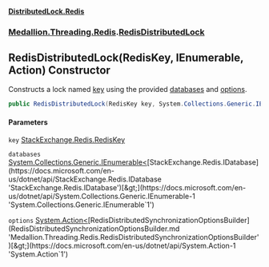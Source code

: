 #### [DistributedLock.Redis](README.md 'README')
### [Medallion.Threading.Redis](Medallion.Threading.Redis.md 'Medallion.Threading.Redis').[RedisDistributedLock](RedisDistributedLock.md 'Medallion.Threading.Redis.RedisDistributedLock')

## RedisDistributedLock(RedisKey, IEnumerable<IDatabase>, Action<RedisDistributedSynchronizationOptionsBuilder>) Constructor

Constructs a lock named [key](RedisDistributedLock..ctor.CAJif2Aj+id/ZDgt9bfHHg.md#Medallion.Threading.Redis.RedisDistributedLock.RedisDistributedLock(RedisKey,System.Collections.Generic.IEnumerable_IDatabase_,System.Action_Medallion.Threading.Redis.RedisDistributedSynchronizationOptionsBuilder_).key 'Medallion.Threading.Redis.RedisDistributedLock.RedisDistributedLock(RedisKey, System.Collections.Generic.IEnumerable<IDatabase>, System.Action<Medallion.Threading.Redis.RedisDistributedSynchronizationOptionsBuilder>).key') using the provided [databases](RedisDistributedLock..ctor.CAJif2Aj+id/ZDgt9bfHHg.md#Medallion.Threading.Redis.RedisDistributedLock.RedisDistributedLock(RedisKey,System.Collections.Generic.IEnumerable_IDatabase_,System.Action_Medallion.Threading.Redis.RedisDistributedSynchronizationOptionsBuilder_).databases 'Medallion.Threading.Redis.RedisDistributedLock.RedisDistributedLock(RedisKey, System.Collections.Generic.IEnumerable<IDatabase>, System.Action<Medallion.Threading.Redis.RedisDistributedSynchronizationOptionsBuilder>).databases') and [options](RedisDistributedLock..ctor.CAJif2Aj+id/ZDgt9bfHHg.md#Medallion.Threading.Redis.RedisDistributedLock.RedisDistributedLock(RedisKey,System.Collections.Generic.IEnumerable_IDatabase_,System.Action_Medallion.Threading.Redis.RedisDistributedSynchronizationOptionsBuilder_).options 'Medallion.Threading.Redis.RedisDistributedLock.RedisDistributedLock(RedisKey, System.Collections.Generic.IEnumerable<IDatabase>, System.Action<Medallion.Threading.Redis.RedisDistributedSynchronizationOptionsBuilder>).options').

```csharp
public RedisDistributedLock(RedisKey key, System.Collections.Generic.IEnumerable<IDatabase> databases, System.Action<Medallion.Threading.Redis.RedisDistributedSynchronizationOptionsBuilder>? options=null);
```
#### Parameters

<a name='Medallion.Threading.Redis.RedisDistributedLock.RedisDistributedLock(RedisKey,System.Collections.Generic.IEnumerable_IDatabase_,System.Action_Medallion.Threading.Redis.RedisDistributedSynchronizationOptionsBuilder_).key'></a>

`key` [StackExchange.Redis.RedisKey](https://docs.microsoft.com/en-us/dotnet/api/StackExchange.Redis.RedisKey 'StackExchange.Redis.RedisKey')

<a name='Medallion.Threading.Redis.RedisDistributedLock.RedisDistributedLock(RedisKey,System.Collections.Generic.IEnumerable_IDatabase_,System.Action_Medallion.Threading.Redis.RedisDistributedSynchronizationOptionsBuilder_).databases'></a>

`databases` [System.Collections.Generic.IEnumerable&lt;](https://docs.microsoft.com/en-us/dotnet/api/System.Collections.Generic.IEnumerable-1 'System.Collections.Generic.IEnumerable`1')[StackExchange.Redis.IDatabase](https://docs.microsoft.com/en-us/dotnet/api/StackExchange.Redis.IDatabase 'StackExchange.Redis.IDatabase')[&gt;](https://docs.microsoft.com/en-us/dotnet/api/System.Collections.Generic.IEnumerable-1 'System.Collections.Generic.IEnumerable`1')

<a name='Medallion.Threading.Redis.RedisDistributedLock.RedisDistributedLock(RedisKey,System.Collections.Generic.IEnumerable_IDatabase_,System.Action_Medallion.Threading.Redis.RedisDistributedSynchronizationOptionsBuilder_).options'></a>

`options` [System.Action&lt;](https://docs.microsoft.com/en-us/dotnet/api/System.Action-1 'System.Action`1')[RedisDistributedSynchronizationOptionsBuilder](RedisDistributedSynchronizationOptionsBuilder.md 'Medallion.Threading.Redis.RedisDistributedSynchronizationOptionsBuilder')[&gt;](https://docs.microsoft.com/en-us/dotnet/api/System.Action-1 'System.Action`1')